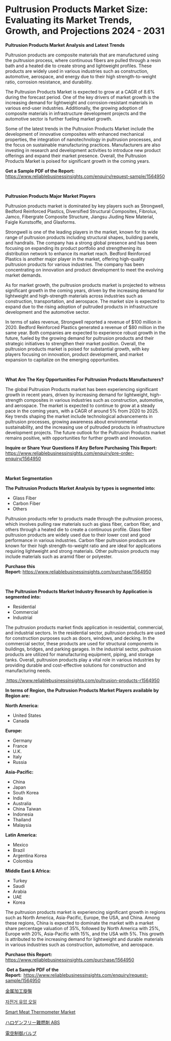 <p><h1>Pultrusion Products Market Size: Evaluating its Market Trends, Growth, and Projections 2024 - 2031</h1></p><p><strong>Pultrusion Products Market Analysis and Latest Trends</strong></p>
<p><p>Pultrusion products are composite materials that are manufactured using the pultrusion process, where continuous fibers are pulled through a resin bath and a heated die to create strong and lightweight profiles. These products are widely used in various industries such as construction, automotive, aerospace, and energy due to their high strength-to-weight ratio, corrosion resistance, and durability.</p><p>The Pultrusion Products Market is expected to grow at a CAGR of 8.6% during the forecast period. One of the key drivers of market growth is the increasing demand for lightweight and corrosion-resistant materials in various end-user industries. Additionally, the growing adoption of composite materials in infrastructure development projects and the automotive sector is further fueling market growth.</p><p>Some of the latest trends in the Pultrusion Products Market include the development of innovative composites with enhanced mechanical properties, the integration of nanotechnology in pultrusion processes, and the focus on sustainable manufacturing practices. Manufacturers are also investing in research and development activities to introduce new product offerings and expand their market presence. Overall, the Pultrusion Products Market is poised for significant growth in the coming years.</p></p>
<p><strong>Get a Sample PDF of the Report:&nbsp;</strong> <a href="https://www.reliablebusinessinsights.com/enquiry/request-sample/1564950">https://www.reliablebusinessinsights.com/enquiry/request-sample/1564950</a></p>
<p>&nbsp;</p>
<p><strong>Pultrusion Products Major Market Players</strong></p>
<p><p>Pultrusion products market is dominated by key players such as Strongwell, Bedford Reinforced Plastics, Diversified Structural Composites, Fibrolux, Jamco, Fibergrate Composite Structure, Jiangsu Jiuding New Material, Faigle Kunstsoffe, and Glasforms. </p><p>Strongwell is one of the leading players in the market, known for its wide range of pultrusion products including structural shapes, building panels, and handrails. The company has a strong global presence and has been focusing on expanding its product portfolio and strengthening its distribution network to enhance its market reach. Bedford Reinforced Plastics is another major player in the market, offering high-quality pultrusion products for various industries. The company has been concentrating on innovation and product development to meet the evolving market demands.</p><p>As for market growth, the pultrusion products market is projected to witness significant growth in the coming years, driven by the increasing demand for lightweight and high-strength materials across industries such as construction, transportation, and aerospace. The market size is expected to expand due to the rising adoption of pultruded products in infrastructure development and the automotive sector.</p><p>In terms of sales revenue, Strongwell reported a revenue of $100 million in 2020. Bedford Reinforced Plastics generated a revenue of $80 million in the same year. Both companies are expected to experience robust growth in the future, fueled by the growing demand for pultrusion products and their strategic initiatives to strengthen their market position. Overall, the pultrusion products market is poised for substantial growth, with key players focusing on innovation, product development, and market expansion to capitalize on the emerging opportunities.</p></p>
<p>&nbsp;</p>
<p><strong>What Are The Key Opportunities For Pultrusion Products Manufacturers?</strong></p>
<p><p>The global Pultrusion Products market has been experiencing significant growth in recent years, driven by increasing demand for lightweight, high-strength composites in various industries such as construction, automotive, and aerospace. The market is expected to continue to grow at a steady pace in the coming years, with a CAGR of around 5% from 2020 to 2025. Key trends shaping the market include technological advancements in pultrusion processes, growing awareness about environmental sustainability, and the increasing use of pultruded products in infrastructure development projects. The future outlook for the Pultrusion Products market remains positive, with opportunities for further growth and innovation.</p></p>
<p><strong>Inquire or Share Your Questions If Any Before Purchasing This Report:</strong> <a href="https://www.reliablebusinessinsights.com/enquiry/pre-order-enquiry/1564950">https://www.reliablebusinessinsights.com/enquiry/pre-order-enquiry/1564950</a></p>
<p>&nbsp;</p>
<p><strong>Market Segmentation</strong></p>
<p><strong>The Pultrusion Products Market Analysis by types is segmented into:</strong></p>
<p><ul><li>Glass Fiber</li><li>Carbon Fiber</li><li>Others</li></ul></p>
<p><p>Pultrusion products refer to products made through the pultrusion process, which involves pulling raw materials such as glass fiber, carbon fiber, and others through a heated die to create a continuous profile. Glass fiber pultrusion products are widely used due to their lower cost and good performance in various industries. Carbon fiber pultrusion products are known for their high strength-to-weight ratio and are ideal for applications requiring lightweight and strong materials. Other pultrusion products may include materials such as aramid fiber or polyester.</p></p>
<p><strong>Purchase this Report:&nbsp;</strong><a href="https://www.reliablebusinessinsights.com/purchase/1564950">https://www.reliablebusinessinsights.com/purchase/1564950</a></p>
<p>&nbsp;</p>
<p><strong>The Pultrusion Products Market Industry Research by Application is segmented into:</strong></p>
<p><ul><li>Residential</li><li>Commercial</li><li>Industrial</li></ul></p>
<p><p>The pultrusion products market finds application in residential, commercial, and industrial sectors. In the residential sector, pultrusion products are used for construction purposes such as doors, windows, and decking. In the commercial sector, these products are used for structural components in buildings, bridges, and parking garages. In the industrial sector, pultrusion products are utilized for manufacturing equipment, piping, and storage tanks. Overall, pultrusion products play a vital role in various industries by providing durable and cost-effective solutions for construction and manufacturing needs.</p></p>
<p><a href="https://www.reliablebusinessinsights.com/pultrusion-products-r1564950">&nbsp;https://www.reliablebusinessinsights.com/pultrusion-products-r1564950</a></p>
<p><strong>In terms of Region, the Pultrusion Products Market Players available by Region are:</strong></p>
<p>
    <p> <strong> North America: </strong>
        <ul>
            <li>United States</li>
            <li>Canada</li>
        </ul>
        </p> 
    <p> <strong> Europe: </strong>
        <ul>
            <li>Germany</li>
            <li>France</li>
            <li>U.K.</li>
            <li>Italy</li>
            <li>Russia</li>
        </ul>
        </p> 
    <p> <strong> Asia-Pacific: </strong>
        <ul>
            <li>China</li>
            <li>Japan</li>
            <li>South Korea</li>
            <li>India</li>
            <li>Australia</li>
            <li>China Taiwan</li>
            <li>Indonesia</li>
            <li>Thailand</li>
            <li>Malaysia</li>
        </ul>
        </p> 
    <p> <strong> Latin America: </strong>
        <ul>
            <li>Mexico</li>
            <li>Brazil</li>
            <li>Argentina Korea</li>
            <li>Colombia</li>
        </ul>
        </p> 
    <p> <strong> Middle East & Africa: </strong>
        <ul>
            <li>Turkey</li>
            <li>Saudi</li>
            <li>Arabia</li>
            <li>UAE</li>
            <li>Korea</li>
        </ul>
    </p>
    </p>
<p><p>The pultrusion products market is experiencing significant growth in regions such as North America, Asia-Pacific, Europe, the USA, and China. Among these regions, China is expected to dominate the market with a market share percentage valuation of 35%, followed by North America with 25%, Europe with 20%, Asia-Pacific with 15%, and the USA with 5%. This growth is attributed to the increasing demand for lightweight and durable materials in various industries such as construction, automotive, and aerospace.</p></p>
<p><strong>Purchase this Report: </strong><a href="https://www.reliablebusinessinsights.com/purchase/1564950">https://www.reliablebusinessinsights.com/purchase/1564950</a></p>
<p>&nbsp;<strong>Get a Sample PDF of the Report:&nbsp;&nbsp;</strong><a href="https://www.reliablebusinessinsights.com/enquiry/request-sample/1564950">https://www.reliablebusinessinsights.com/enquiry/request-sample/1564950</a></p>
<p><strong></strong></p>
<p><p><a href="https://medium.com/@donnell4596/2024%E5%B9%B4%E3%81%8B%E3%82%892031%E5%B9%B4%E3%81%BE%E3%81%A7%E3%81%AE%E9%87%91%E5%B1%9E%E5%8A%A0%E5%B7%A5%E6%97%8B%E7%9B%A4%E5%B8%82%E5%A0%B4%E3%82%B7%E3%82%A7%E3%82%A2%E3%81%A8%E7%AB%B6%E4%BA%89%E7%8A%B6%E6%B3%81%E3%81%AB%E9%96%A2%E3%81%99%E3%82%8B%E6%B4%9E%E5%AF%9F-d1229339231c">金属加工旋盤</a></p><p><a href="https://medium.com/@trishnachaudharytwinkle_51083/%EC%9E%90%EC%A0%84%EA%B1%B0-%EC%9C%A0%EC%95%95-%EC%98%A4%EC%9D%BC-%EC%8B%9C%EC%9E%A5-%EC%A0%90%EC%9C%A0%EC%9C%A8-%EB%B0%8F-%EC%8B%9C%EC%9E%A5-%EB%B6%84%EC%84%9D-%EC%84%B1%EC%9E%A5-%ED%8A%B8%EB%A0%8C%EB%93%9C-%EB%B0%8F-2024%EB%85%84-2031%EB%85%84-%EA%B8%B0%EA%B0%84%EC%97%90-%EB%8C%80%ED%95%9C-%EC%98%88%EC%B8%A1-5c20fa3f63a1">자전거 유압 오일</a></p><p><a href="https://github.com/edytherolanlouisejk1miz0wig/Market-Research-Report-List-3/blob/main/smart-meat-thermometer-market.md">Smart Meat Thermometer Market</a></p><p><a href="https://medium.com/@xjdqtllf47/%E6%AC%A1%E3%81%AE%E6%96%87%E7%AB%A0%E3%82%92%E6%97%A5%E6%9C%AC%E8%AA%9E%E3%81%AB%E7%BF%BB%E8%A8%B3%E3%81%97%E3%81%A6%E3%81%8F%E3%81%A0%E3%81%95%E3%81%84-%E5%9C%B0%E5%9F%9F-%E8%A3%BD%E5%93%81-%E3%82%A8%E3%83%B3%E3%83%89%E3%83%A6%E3%83%BC%E3%82%B9%E5%88%A5%E3%81%AE%E3%82%B0%E3%83%AD%E3%83%BC%E3%83%90%E3%83%AB%E3%83%8F%E3%83%AD%E3%82%B2%E3%83%B3%E3%83%95%E3%83%AA%E3%83%BC%E7%82%8E%E4%B8%8A%E9%98%B2%E6%AD%A2abs%E5%B8%82%E5%A0%B4%E3%81%AE%E7%8A%B6%E6%B3%81-2024%E5%B9%B4-2031%E5%B9%B4-%E3%81%A8%E4%BA%88%E6%B8%AC-0406f3cbf708">ハロゲンフリー難燃剤 ABS</a></p><p><a href="https://github.com/JacksonWiza1924/Market-Research-Report-List-2/blob/main/2526401143767.md">電空制御バルブ</a></p></p>